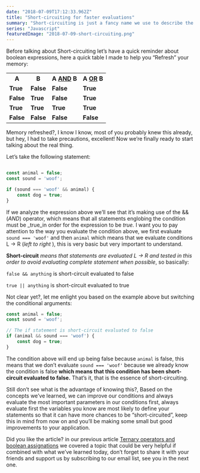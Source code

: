 ```yaml
---
date: "2018-07-09T17:12:33.962Z"
title: "Short-circuiting for faster evaluations"
summary: "Short-circuiting is just a fancy name we use to describe the interruption of conditional statements due to the fullfillment of truth table evaluations."
series: "Javascript"
featuredImage: "2018-07-09-short-circuiting.png"
---
```




Before talking about Short-circuiting let’s have a quick reminder about boolean expressions, here a quick table I made to help you “Refresh” your memory:
<table class="tg">
<tbody>
<tr>
<th>A</th>
<th>B</th>
<th>A <u>AND</u> B</th>
<th>A <u>OR</u> B</th>
</tr>
<tr class="alt">
<td><strong>True</strong></td>
<td><strong>False</strong></td>
<td><strong>False</strong></td>
<td><strong>True</strong></td>
</tr>
<tr>
<td><strong>False</strong></td>
<td><strong>True</strong></td>
<td><strong>False</strong></td>
<td><strong>True</strong></td>
</tr>
<tr class="alt">
<td><strong>True</strong></td>
<td><strong>True</strong></td>
<td><strong>True</strong></td>
<td><strong>True</strong></td>
</tr>
<tr>
<td><strong>False</strong></td>
<td><strong>False</strong></td>
<td><strong>False</strong></td>
<td><strong>False</strong></td>
</tr>
</tbody>
</table>

Memory refreshed?, I know I know, most of you probably knew this already, but hey, I had to take precautions, excellent! Now we’re finally ready to start talking about the real thing.


Let’s take the following statement:

```javascript

const animal = false;
const sound = 'woof';

if (sound === 'woof' && animal) {
    const dog = true;
}
```

If we analyze the expression above we’ll see that it’s making use of the && (_AND_) operator, which means that all statements englobing the condition must be  _true_in order for the expression to be  _true._ I want you to pay attention to the way you evaluate the condition above, we first evaluate  `sound === 'woof'`  and then `animal`  which means that we evaluate conditions L -> R (_left to right_ ), this is very basic but very important to understand.

**Short-circuit** _means that statements are evaluated L -> R and tested in this order to avoid evaluating complete statement when possible_, so basically:

`false && anything`  is short-circuit evaluated to false

`true || anything` is short-circuit evaluated to true

Not clear yet?, let me enlight you based on the example above but switching the conditional arguments:

```javascript
const animal = false;
const sound = 'woof';

// The if statement is short-circuit evaluated to false
if (animal && sound === 'woof') {
    const dog = true;
}
```

The condition above will end up being false because  `animal` is false, this means that we don’t evaluate `sound === 'woof'` because we already know the condition is false **which means that this condition has been short-circuit evaluated to false.** That’s it, that is the essence of short-circuiting.

Still don’t see what is the advantage of knowing this?, Based on the concepts we’ve learned, we can improve our conditions and always evaluate the most important parameters in our conditions first, always evaluate first the variables you know are most likely to define your statements so that it can have more chances to be “short-circuited”, keep this in mind from now on and you’ll be making some small but good improvements to your application.




Did you like the article? in our previous article [Ternary operators and boolean assignations](https://enmanuelduran.com/articles/2018/07/07/ternary-operators-and-boolean-assignations)  we covered a topic that could be very helpful if combined with what we’ve learned today, don’t forget to share it with your friends and support us by subscribing to our email list, see you in the next one.
